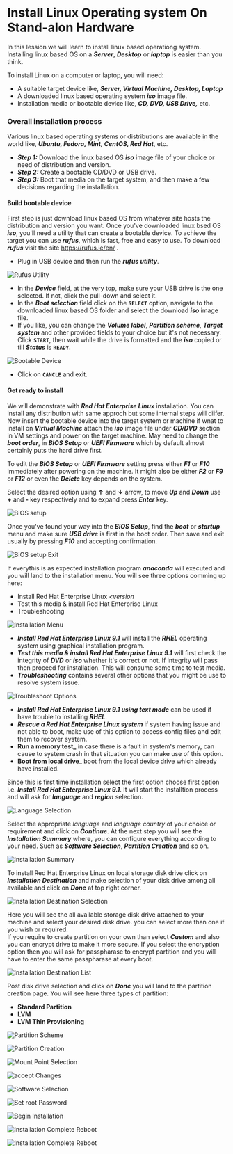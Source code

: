 # Install Linux Operating system On Stand-alon Hardware

In this lession we will learn to install linux based operationg system. Installing linux based OS on a **_Server_**, **_Desktop_** or **_laptop_** is easier than you think.

To install Linux on a computer or laptop, you will need:
  - A suitable target device like, **_Server, Virtual Machine, Desktop, Laptop_**
  - A downloaded linux based operating system **_iso_** image file.
  - Installation media or bootable device like, **_CD, DVD, USB Drive,_** etc.

### Overall installation process
Various linux based operating systems or distributions are available in the world like, **_Ubuntu, Fedora, Mint, CentOS, Red Hat_**, etc.
  - **_Step 1:_** Download the linux based OS **_iso_** image file of your choice or need of distribution and version.
  - **_Step 2:_** Create a bootable CD/DVD or USB drive.
  - **_Step 3:_** Boot that media on the target system, and then make a few decisions regarding the installation.

#### Build bootable device
First step is just download linux based OS from whatever site hosts the distribution and version you want. Once you've downloaded linux bsed OS **_iso_**, you'll need a utility that can create a bootable device. To achieve the target you can use **_rufus_**, which is fast, free and easy to use. To download **_rufus_** visit the site https://rufus.ie/en/ .
  - Plug in USB device and then run the **_rufus utility_**.

  ![Rufus Utility](../../images/installation/rufus-home-page.png)
  
  - In the **_Device_** field, at the very top, make sure your USB drive is the one selected. If not, click the pull-down and select it.
  - In the **_Boot selection_** field click on the **` SELECT `** option, navigate to the downloaded linux based OS folder and select the download **_iso_** image file.
  - If you like, you can change the **_Volume label_**, **_Partition scheme_**, **_Target system_** and other provided fields to your choice but it's not necessary. Click **` START `**, then wait while the drive is formatted and the **_iso_** copied or till **_Status_** is **` READY `**.

![Bootable Device](../../images/installation/making-bootable.png)

  - Click on **` CANCLE `** and exit.

#### Get ready to install
We will demonstrate with **_Red Hat Enterprise Linux_** installation. You can install any distribution with same approch but some internal steps will diifer. Now insert the bootable device into the target system or machine if wnat to install on **_Virtual Machine_** attach the **_iso_** image file under **_CD/DVD_** section in VM settings and power on the target machine. May need to change the **_boot order_**, in **_BIOS Setup_** or **_UEFI Firmware_** which by default almost certainly puts the hard drive first. 

To edit the **_BIOS Setup_** or **_UEFI Firmware_** setting press either **_F1_** or **_F10_** immediately after powering on the machine. It might also be either **_F2_** or **_F9_** or **_F12_** or even the **_Delete_** key depends on the system.

Select the desired option using **↑** and **↓** arrow, to move **_Up_** and **_Down_** use **+** and **-** key respectively and to expand press **_Enter_** key.

![BIOS setup](../../images/installation/bios-setup.png)

Once you've found your way into the **_BIOS Setup_**, find the **_boot_** or **_startup_** menu and make sure **_USB drive_** is first in the boot order. Then save and exit usually by pressing **_F10_** and accepting confirmation.

![BIOS setup Exit](../../images/installation/bios-setup-save-exit.png)

If everythis is as expected installation program **_anaconda_** will executed and you will land to the installation menu. You will see three options comming up here:
  - Install Red Hat Enterprise Linux *_<version_*
  - Test this media & install Red Hat Enterprise Linux *_<version>_*
  - Troubleshooting

![Installation Menu](../../images/installation/make-install-selection.png)

  - **_Install Red Hat Enterprise Linux 9.1_** will install the **_RHEL_** operating system using graphical installation program. <br>
  - **_Test this media & install Red Hat Enterprise Linux 9.1_** will first check the integrity of **_DVD_** or **_iso_** whether it's correct or not. If integrity will pass then proceed for installation. This will consume some time to test media. <br>
  - **_Troubleshooting_** contains several other options that you might be use to resolve system issue.

![Troubleshoot Options](../../images/installation/troubleshoot.png)

  - **_Install Red Hat Enterprise Linux 9.1 using text mode_** can be used if have trouble to installing **_RHEL_**. <br>
  - **_Rescue a Red Hat Enterprise Linux system_** if system having issue and not able to boot, make use of this option to access config files and edit them to recover system. <br>
  - **Run a memory test_** in case there is a fault in system's memory, can cause to system crash in that situation you can make use of this option.
  - **Boot from local drive_** boot from the local device drive which already have installed.

Since this is first time installation select the first option choose first option i.e. **_Install Red Hat Enterprise Linux 9.1_**. It will start the installtion process and will ask for **_language_** and **_region_** selection.

![Language Selection](../../images/installation/lang-selection.png)

Select the appropriate *_language_* and *_language country_* of your choice or requirement and click on **_Continue_**. At the next step you will see the **_Installation Summary_** where, you can configure everything according to your need. Such as **_Software Selection_**, **_Partition Creation_** and so on. <br>

![Installation Summary](../../images/installation/installation-summary.png)
  
To install Red Hat Enterprise Linux on local storage disk drive click on **_Installation Destination_** and make selection of your disk drive among all available and click on **_Done_** at top right corner.

![Installation Destination Selection](../../images/installation/install-destination-list.png)

Here you will see the all available storage disk drive attached to your machine and select your desired disk drive. you can select more than one if you wish or required. <br>
If you require to create partition on your own than select **_Custom_** and also you can encrypt drive to make it more secure. If you select the encryption option then you will ask for passpharase to encrypt partition and you will have to enter the same passpharase at every boot.

![Installation Destination List](../../images/installation/install-destination-selection.png)
  
Post disk drive selection and click on **_Done_** you will land to the partition creation page. You will see here three types of partition: <br>
  - **Standard Partition**
  - **LVM**
  - **LVM Thin Provisioning**

![Partition Scheme](../../images/installation/partition-scheme.png)

![Partition Creation](../../images/installation/mount-point-selection.png)

![Mount Point Selection](../../images/installation/partitation-creation.png)

![accept Changes](../../images/installation/accept-changes.png)

![Software Selection](../../images/installation/software-selection.png)

![Set root Password](../../images/installation/set-root-passwd.png)

![Begin Installation](../../images/installation/begin-installation.png)

![Installation Complete Reboot](../../images/installation/installation-complete.png)

![Installation Complete Reboot](../../images/installation/login-shell.png)

